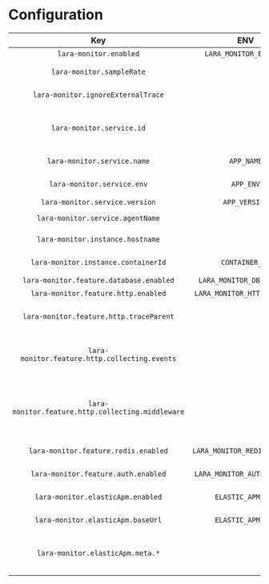 Configuration
=============

|                        Key                        |             ENV              |                 Default                 | Description                                                                                                                                                                                                                                                                                            |
|:-------------------------------------------------:|:----------------------------:|:---------------------------------------:|:-------------------------------------------------------------------------------------------------------------------------------------------------------------------------------------------------------------------------------------------------------------------------------------------------------|
|              `lara-monitor.enabled`               |    `LARA_MONITOR_ENABLED`    |                 `false`                 | enable/disable lara-monitor as apm agent                                                                                                                                                                                                                                                               |
|             `lara-monitor.sampleRate`             |                              |                  `1.0`                  | sample rate that is used for monitoring. The `1.0` corresponds to 100% (every thing is sampled)                                                                                                                                                                                                        |
|        `lara-monitor.ignoreExternalTrace`         |                              |                 `false`                 | if set to true external `traceparent` header is ignored in incoming requests                                                                                                                                                                                                                           |
|             `lara-monitor.service.id`             |                              |      md5 from App-Name and App-Env      | id that is used by apm server to collect transactions to the same service                                                                                                                                                                                                                              |
|            `lara-monitor.service.name`            |          `APP_NAME`          |                `Laravel`                | name for the service that is displaced in kibana as service name                                                                                                                                                                                                                                       |
|            `lara-monitor.service.env`             |          `APP_ENV`           |              `production`               | environment that is send to the apm server and shown in kibana as environment                                                                                                                                                                                                                          |
|          `lara-monitor.service.version`           |        `APP_VERSION`         |                 `null`                  | service version that is send to apm server                                                                                                                                                                                                                                                             |
|         `lara-monitor.service.agentName`          |                              |             `lara-monitor`              | agent name used to send to apm server                                                                                                                                                                                                                                                                  |
|         `lara-monitor.instance.hostname`          |                              |                 `null`                  | Hostname that is send to apm server. only set this if its not a container and container id is null                                                                                                                                                                                                     |
|        `lara-monitor.instance.containerId`        |        `CONTAINER_ID`        |                 `null`                  | Container id that send to apm server. Only set without hostname.                                                                                                                                                                                                                                       |
|      `lara-monitor.feature.database.enabled`      |  `LARA_MONITOR_DB_ENABLED`   |                 `true`                  | Enables monitoring of database queries                                                                                                                                                                                                                                                                 |
|        `lara-monitor.feature.http.enabled`        | `LARA_MONITOR_HTTP_ENABLED`  |                 `true`                  | Enables monitoring of outgoing http requests                                                                                                                                                                                                                                                           |
|      `lara-monitor.feature.http.traceParent`      |                              |                 `true`                  | Add `traceparent` header to outgoing requests, that works only for requests via Http-Facade. For self created guzzle client instances add the middleware by your own.                                                                                                                                  |
|   `lara-monitor.feature.http.collecting.events`   |                              |                 `true`                  | Monitoring outgoing http requests via Events. `lara-monitor.feature.http.enabled` need also enabled. Should not mixed with `lara-monitor.feature.http.collecting.middleware`.                                                                                                                          |
| `lara-monitor.feature.http.collecting.middleware` |                              |                 `false`                 | Monitoring outgoing http requests via Global Middleware. `lara-monitor.feature.http.enabled` need also enabled. Should not mixed with `lara-monitor.feature.http.collecting.events`. Works only for requests via Http-Facade. For self created guzzle client instances add the middleware by your own. |
|       `lara-monitor.feature.redis.enabled`        | `LARA_MONITOR_REDIS_ENABLED` |                 `false`                 | Enables monitoring of redis calls. Also enable redis events via `Redis::enableEvents()`                                                                                                                                                                                                                |
|        `lara-monitor.feature.auth.enabled`        | `LARA_MONITOR_AUTH_ENABLED`  |                 `true`                  | Enables monitoring of auth instances. User information are added to the trace data.                                                                                                                                                                                                                    |
|         `lara-monitor.elasticApm.enabled`         |      `ELASTIC_APM_URL`       |                   ``                    | Enables sending to elastic apm server. Only need to set Url.                                                                                                                                                                                                                                           |
|         `lara-monitor.elasticApm.baseUrl`         |      `ELASTIC_APM_URL`       |                   ``                    | Url for elastic apm server (e.g. `https://your-apm-server:8200/`).                                                                                                                                                                                                                                     |
|         `lara-monitor.elasticApm.meta.*`          |                              |                                         | Additional meta information for elastic apm server, for more information see <https://www.elastic.co/guide/en/apm/guide/current/data-model-metadata.html>.                                                                                                                                             |
